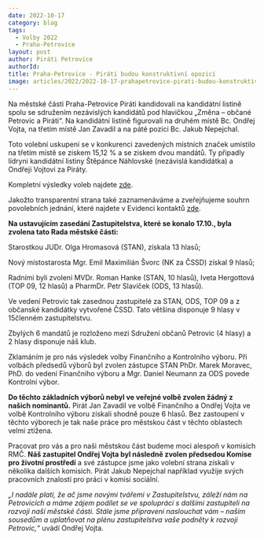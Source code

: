 ```yaml
---
date: 2022-10-17
category: blog
tags: 
  - Volby 2022
  - Praha-Petrovice
layout: post
author: Piráti Petrovice
authorId: 
title: Praha-Petrovice - Piráti budou konstruktivní opozicí
image: articles/2022/2022-10-17-prahapetrovice-pirati-budou-konstruktivni-opozice.md.jpg
---
```


Na městské části Praha-Petrovice Piráti kandidovali na kandidátní listině spolu se sdružením nezávislých kandidátů pod hlavičkou „Změna – občané Petrovic a Piráti“. Na kandidátní listině figurovali na druhém místě Bc. Ondřej Vojta, na třetím místě Jan Zavadil a na páté pozici Bc. Jakub Nepejchal.

Toto volební uskupení se v konkurenci zavedených místních značek umístilo na třetím místě se ziskem 15,12 % a se ziskem dvou mandátů. Ty připadly lídryni kandidátní listiny Štěpánce Náhlovské (nezávislá kandidátka) a Ondřeji Vojtovi za Piráty.

Kompletní výsledky voleb najdete [zde](https://volby.cz/pls/kv2022/kv1111?xjazyk=CZ&xid=1&xdz=5&xnumnuts=1100&xobec=547395&xstat=0&xvyber=0). 

Jakožto transparentní strana také zaznamenáváme a zveřejňujeme souhrn povolebních jednání, které najdete v Evidenci kontaktů [zde](https://evidence.pirati.cz/report/6609/).

**Na ustavujícím zasedání Zastupitelstva, které se konalo 17.10., byla zvolena tato Rada městské části:**

Starostkou JUDr. Olga Hromasová (STAN), získala 13 hlasů;

Nový místostarosta Mgr. Emil Maximilián Švorc (NK za ČSSD) získal 9 hlasů;

Radními byli zvoleni MVDr. Roman Hanke (STAN, 10 hlasů), Iveta Hergottová (TOP 09, 12 hlasů) a PharmDr. Petr Slavíček (ODS, 13 hlasů).

Ve vedení Petrovic tak zasednou zastupitelé za STAN, ODS, TOP 09 a z občanské kandidátky vytvořené ČSSD. Tato většina disponuje 9 hlasy v 15členném zastupitelstvu. 

Zbylých 6 mandátů je rozloženo mezi Sdružení občanů Petrovic (4 hlasy) a 2 hlasy disponuje náš klub.

Zklamáním je pro nás výsledek volby Finančního a Kontrolního výboru. Při volbách předsedů výborů byl zvolen zástupce STAN PhDr. Marek Moravec, PhD. do vedení Finančního výboru a Mgr. Daniel Neumann za ODS povede Kontrolní výbor.

**Do těchto základních výborů nebyl ve veřejné volbě zvolen žádný z našich nominantů.** Pirát Jan Zavadil ve volbě Finančního a Ondřej Vojta ve volbě Kontrolního výboru získali shodně pouze 6 hlasů. Bez zastoupení v těchto výborech je tak naše práce pro městskou část v těchto oblastech velmi ztížena.

Pracovat pro vás a pro naši městskou část budeme moci alespoň v komisích RMČ. **Náš zastupitel Ondřej Vojta byl následně zvolen předsedou Komise pro životní prostředí** a své zástupce jsme jako volební strana získali v několika dalších komisích. Pirát Jakub Nepejchal například využije svých pracovních znalostí pro práci v komisi sociální.

*„I nadále platí, že ač jsme novými tvářemi v Zastupitelstvu, záleží nám na Petrovicích a máme zájem podílet se ve spolupráci s dalšími zastupiteli na rozvoji naší městské části. Stále jsme připraveni naslouchat vám – našim sousedům a uplatňovat na plénu zastupitelstva vaše podněty k rozvoji Petrovic,“* uvádí Ondřej Vojta.
